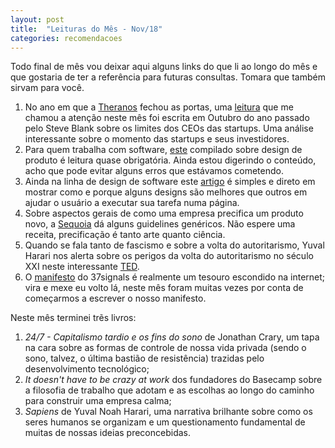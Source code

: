 ```yaml
---
layout: post
title:  "Leituras do Mês - Nov/18"
categories: recomendacoes
---
```


Todo final de mês vou deixar aqui alguns links do que li ao longo do mês e que gostaria de ter a referência para futuras consultas. Tomara que também sirvam para você.

1. No ano em que a [Theranos](https://www.usatoday.com/story/money/business/2018/09/05/theranos-blood-testing-company-dissolve/1199850002/) fechou as portas, uma [leitura](https://steveblank.com/2017/10/24/uber-the-revenge-of-the-founders/) que me chamou a atenção neste mês foi escrita em Outubro do ano passado pelo Steve Blank sobre os limites dos CEOs das startups. Uma análise interessante sobre o momento das startups e seus investidores.
1. Para quem trabalha com software, [este](https://www.designbetter.co/principles-of-product-design) compilado sobre design de produto é leitura quase obrigatória. Ainda estou digerindo o conteúdo, acho que pode evitar alguns erros que estávamos cometendo.
1. Ainda na linha de design de software este [artigo](https://www.nngroup.com/articles/visibility-system-status/) é simples e direto em mostrar como e porque alguns designs são melhores que outros em ajudar o usuário a executar sua tarefa numa página.
1. Sobre aspectos gerais de como uma empresa precifica um produto novo, a [Sequoia](https://www.sequoiacap.com/article/pricing-your-product/) dá alguns guidelines genéricos. Não espere uma receita, precificação é tanto arte quanto ciência.
1. Quando se fala tanto de fascismo e sobre a volta do autoritarismo, Yuval Harari nos alerta sobre os perigos da volta do autoritarismo no século XXI neste interessante [TED](https://www.ted.com/talks/yuval_noah_harari_why_fascism_is_so_tempting_and_how_your_data_could_power_it?language=en).
1. O [manifesto](http://37signals.com/manifesto) do 37signals é realmente um tesouro escondido na internet; vira e mexe eu volto lá, neste mês foram muitas vezes por conta de começarmos a escrever o nosso manifesto.

Neste mês terminei trẽs livros:
1. _24/7 - Capitalismo tardio e os fins do sono_ de Jonathan Crary, um tapa na cara sobre as formas de controle de nossa vida privada (sendo o sono, talvez, o última bastião de resistência) trazidas pelo desenvolvimento tecnológico;
1. _It doesn't have to be crazy at work_ dos fundadores do Basecamp sobre a filosofia de trabalho que adotam e as escolhas ao longo do caminho para construir uma empresa calma;
1. _Sapiens_ de Yuval Noah Harari, uma narrativa brilhante sobre como os seres humanos se organizam e um questionamento fundamental de muitas de nossas ideias preconcebidas.
